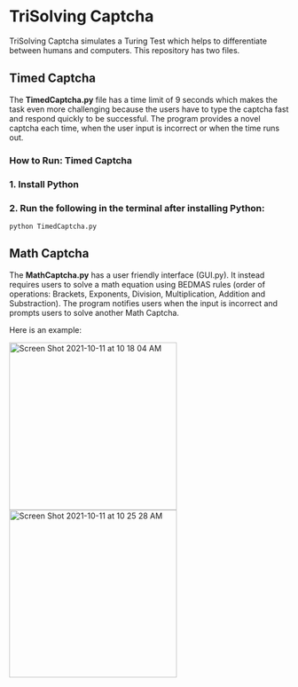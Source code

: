 # TriSolving Captcha

TriSolving Captcha simulates a Turing Test which helps to differentiate between humans and computers. This repository has two files. 


## Timed Captcha
The <b>TimedCaptcha.py</b> file has a time limit of 9 seconds which makes the task even more challenging because the users have to type the captcha fast and respond quickly to be successful. The program provides a novel captcha each time, when the user input is incorrect or when the time runs out. 

### How to Run: Timed Captcha
### 1. Install Python 
### 2. Run the following in the terminal after installing Python:
```
python TimedCaptcha.py
```


## Math Captcha 
The <b>MathCaptcha.py</b> has a user friendly interface (GUI.py). It instead requires users to solve a math equation using BEDMAS rules (order of operations: Brackets, Exponents, Division, Multiplication, Addition and Substraction). The program notifies users when the input is incorrect and prompts users to solve another Math Captcha.<br> 

Here is an example: <br> 

<img width="302" alt="Screen Shot 2021-10-11 at 10 18 04 AM" src="https://user-images.githubusercontent.com/55750079/136805930-f6175734-d77c-480b-ae25-457c8460f21d.png"> 
<img width="302" alt="Screen Shot 2021-10-11 at 10 25 28 AM" src="https://user-images.githubusercontent.com/55750079/136807101-79b32ba4-a3d6-4687-974c-8073cca38af4.png">


